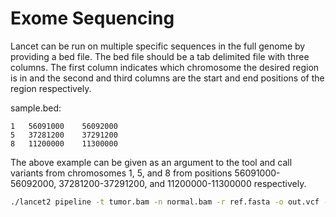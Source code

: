 # Exome Sequencing

Lancet can be run on multiple specific sequences in the full genome by providing a bed file. The bed file should be a tab delimited file with three columns. The first column indicates which chromosome the desired region is in and the second and third columns are the start and end positions of the region respectively.

sample.bed:
```bed
1	56091000	56092000
5	37281200	37291200
8	11200000	11300000	
```

The above example can be given as an argument to the tool and call variants from chromosomes 1, 5, and 8 from positions 56091000-56092000, 37281200-37291200, and 11200000-11300000 respectively.

```bash
./lancet2 pipeline -t tumor.bam -n normal.bam -r ref.fasta -o out.vcf -b sample.bed
```

